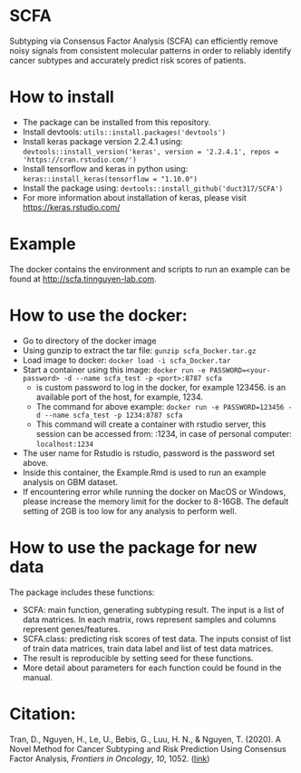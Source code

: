 # SCFA
Subtyping via Consensus Factor Analysis (SCFA) can efficiently remove noisy signals from consistent molecular patterns in order to reliably identify cancer subtypes and accurately predict risk scores of patients.
# How to install
- The package can be installed from this repository.
- Install devtools: `utils::install.packages('devtools')`
- Install keras package version 2.2.4.1 using: `devtools::install_version('keras', version = '2.2.4.1', repos = 'https://cran.rstudio.com/')`
- Install tensorflow and keras in python using: `keras::install_keras(tensorflow = "1.10.0")`
- Install the package using: `devtools::install_github('duct317/SCFA')`
- For more information about installation of keras, please visit https://keras.rstudio.com/
# Example 
The docker contains the environment and scripts to run an example can be found at http://scfa.tinnguyen-lab.com.
# How to use the docker:
- Go to directory of the docker image
- Using gunzip to extract the tar file: `gunzip scfa_Docker.tar.gz`
- Load image to docker: `docker load -i scfa_Docker.tar`
- Start a container using this image: `docker run -e PASSWORD=<your-password> -d --name scfa_test -p <port>:8787 scfa`
	- <your-password> is custom password to log in the docker, for example 123456. <port> is an available port of the host, for example, 1234. 
	- The command for above example: `docker run -e PASSWORD=123456 -d --name scfa_test -p 1234:8787 scfa`
	- This command will create a container with rstudio server, this session can be accessed from: <ip-of-host>:1234, in case of personal computer: `localhost:1234`
- The user name for Rstudio is rstudio, password is the password set above.
- Inside this container, the Example.Rmd is used to run an example analysis on GBM dataset.
- If encountering error while running the docker on MacOS or Windows, please increase the memory limit for the docker to 8-16GB. The default setting of 2GB is too low for any analysis to perform well.

# How to use the package for new data 
The package includes these functions:
- SCFA: main function, generating subtyping result. The input is a list of data matrices. In each matrix, rows represent samples and columns represent genes/features.
- SCFA.class: predicting risk scores of test data. The inputs consist of list of train data matrices, train data label and list of test data matrices. 
- The result is reproducible by setting seed for these functions.
- More detail about parameters for each function could be found in the manual.

# Citation:
Tran, D., Nguyen, H., Le, U., Bebis, G., Luu, H. N., & Nguyen, T. (2020). A Novel Method for Cancer Subtyping and Risk Prediction Using Consensus Factor Analysis, <i>Frontiers in Oncology</i>, <i>10</i>, 1052. ([link](https://www.frontiersin.org/article/10.3389/fonc.2020.01052)) 
